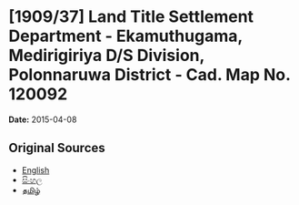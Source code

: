 # [1909/37] Land Title Settlement Department - Ekamuthugama, Medirigiriya D/S Division, Polonnaruwa District - Cad. Map No. 120092

**Date:** 2015-04-08

## Original Sources

- [English](https://documents.gov.lk/view/extra-gazettes/2015/4/1909-37_E.pdf)
- [සිංහල](https://documents.gov.lk/view/extra-gazettes/2015/4/1909-37_S.pdf)
- [தமிழ்](https://documents.gov.lk/view/extra-gazettes/2015/4/1909-37_T.pdf)
